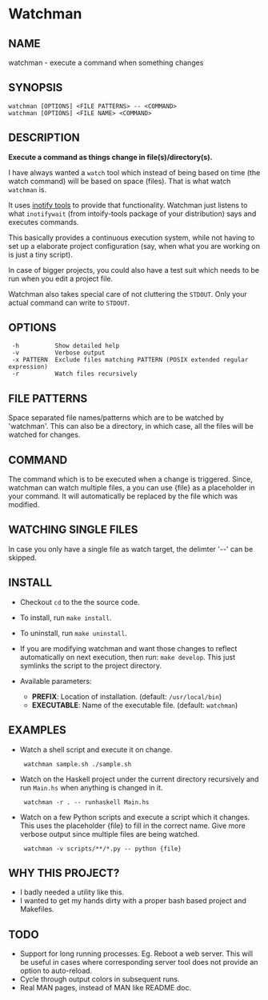 Watchman
========

NAME
----
watchman - execute a command when something changes

SYNOPSIS
--------

    watchman [OPTIONS] <FILE PATTERNS> -- <COMMAND>
    watchman [OPTIONS] <FILE NAME> <COMMAND>

DESCRIPTION
-----------

**Execute a command as things change in file(s)/directory(s).**

I have always wanted a `watch` tool which instead of being based on time (the
watch command) will be based on space (files). That is what watch `watchman` is.

It uses [inotify tools](https://github.com/rvoicilas/inotify-tools) to provide
that functionality. Watchman just listens to what `inotifywait` (from
intoify-tools package of your distribution) says and executes commands.

This basically provides a continuous execution system, while not having to set
up a elaborate project configuration (say, when what you are working on is just
a tiny script).

In case of bigger projects, you could also have a test suit which needs to be
run when you edit a project file.

Watchman also takes special care of not cluttering the `STDOUT`. Only your
actual command can write to `STDOUT`.

OPTIONS
-------

     -h          Show detailed help
     -v          Verbose output
     -x PATTERN  Exclude files matching PATTERN (POSIX extended regular expression)
     -r          Watch files recursively

FILE PATTERNS
-------------
Space separated file names/patterns which are to be watched by 'watchman'. This
can also be a directory, in which case, all the files will be watched for
changes.

COMMAND
-------
The command which is to be executed when a change is triggered. Since, watchman
can watch multiple files, a you can use {file} as a placeholder in your
command. It will automatically be replaced by the file which was modified.

WATCHING SINGLE FILES
---------------------
In case you only have a single file as watch target, the delimter '--' can be
skipped.

INSTALL
-------

 - Checkout `cd` to the the source code.
 - To install, run `make install`.
 - To uninstall, run `make uninstall`.
 - If you are modifying watchman and want those changes to reflect automatically
   on next execution, then run: `make develop`. This just symlinks the script to
   the project directory.
 - Available parameters:

    - **PREFIX**: Location of installation. (default: `/usr/local/bin`)
    - **EXECUTABLE**: Name of the executable file. (default: `watchman`)

EXAMPLES
-------

 - Watch a shell script and execute it on change.

        watchman sample.sh ./sample.sh

 - Watch on the Haskell project under the current directory recursively and run
   `Main.hs` when anything is changed in it.

        watchman -r . -- runhaskell Main.hs

 - Watch on a few Python scripts and execute a script which it changes. This
   uses the placeholder {file} to fill in the correct name. Give more verbose
   output since multiple files are being watched.

        watchman -v scripts/**/*.py -- python {file}

WHY THIS PROJECT?
-----------------

 - I badly needed a utility like this.
 - I wanted to get my hands dirty with a proper bash based project and
   Makefiles.

TODO
----

 - Support for long running processes. Eg. Reboot a web server. This will be
   useful in cases where corresponding server tool does not provide an option to
   auto-reload.
 - Cycle through output colors in subsequent runs.
 - Real MAN pages, instead of MAN like README doc.
